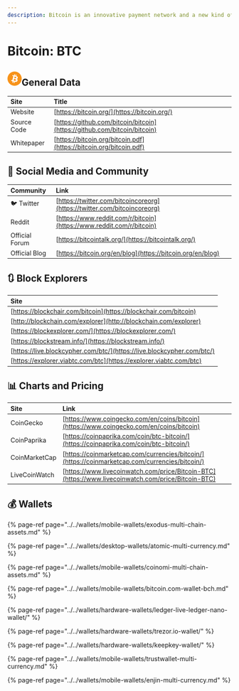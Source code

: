 ```yaml
---
description: Bitcoin is an innovative payment network and a new kind of money.
---
```


# Bitcoin: BTC

##  ![](../../.gitbook/assets/btc.png)General Data

| Site | Title |
| :--- | :--- |
| Website | [https://bitcoin.org/](https://bitcoin.org/) |
| Source Code | [https://github.com/bitcoin/bitcoin](https://github.com/bitcoin/bitcoin) |
| Whitepaper | [https://bitcoin.org/bitcoin.pdf](https://bitcoin.org/bitcoin.pdf) |

## 🙋 Social Media and Community

| Community | Link |
| :--- | :--- |
| 🐦 Twitter | [https://twitter.com/bitcoincoreorg](https://twitter.com/bitcoincoreorg) |
| Reddit | [https://www.reddit.com/r/bitcoin](https://www.reddit.com/r/bitcoin) |
| Official Forum | [https://bitcointalk.org/](https://bitcointalk.org/) |
| Official Blog | [https://bitcoin.org/en/blog](https://bitcoin.org/en/blog) |

## 🔃 Block Explorers

| Site |
| :--- |
| [https://blockchair.com/bitcoin](https://blockchair.com/bitcoin) |
| [http://blockchain.com/explorer](http://blockchain.com/explorer) |
| [https://blockexplorer.com/](https://blockexplorer.com/) |
| [https://blockstream.info/](https://blockstream.info/) |
| [https://live.blockcypher.com/btc/](https://live.blockcypher.com/btc/) |
| [https://explorer.viabtc.com/btc](https://explorer.viabtc.com/btc) |

## 📊 Charts and Pricing

| Site | Link |
| :--- | :--- |
| CoinGecko | [https://www.coingecko.com/en/coins/bitcoin](https://www.coingecko.com/en/coins/bitcoin) |
| CoinPaprika | [https://coinpaprika.com/coin/btc-bitcoin/](https://coinpaprika.com/coin/btc-bitcoin/) |
| CoinMarketCap | [https://coinmarketcap.com/currencies/bitcoin/](https://coinmarketcap.com/currencies/bitcoin/) |
| LiveCoinWatch | [https://www.livecoinwatch.com/price/Bitcoin-BTC](https://www.livecoinwatch.com/price/Bitcoin-BTC) |

## 💰 Wallets

{% page-ref page="../../wallets/mobile-wallets/exodus-multi-chain-assets.md" %}

{% page-ref page="../../wallets/desktop-wallets/atomic-multi-currency.md" %}

{% page-ref page="../../wallets/mobile-wallets/coinomi-multi-chain-assets.md" %}

{% page-ref page="../../wallets/mobile-wallets/bitcoin.com-wallet-bch.md" %}

{% page-ref page="../../wallets/hardware-wallets/ledger-live-ledger-nano-wallet/" %}

{% page-ref page="../../wallets/hardware-wallets/trezor.io-wallet/" %}

{% page-ref page="../../wallets/hardware-wallets/keepkey-wallet/" %}

{% page-ref page="../../wallets/mobile-wallets/trustwallet-multi-currency.md" %}

{% page-ref page="../../wallets/mobile-wallets/enjin-multi-currency.md" %}

